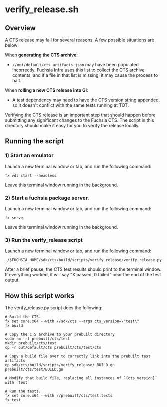 # verify_release.sh

## Overview

A CTS release may fail for several reasons. A few possible situations are
below:

When **generating the CTS archive**:
  *  `//out/default/cts_artifacts.json` may have been populated incorrectly.
Fuchsia Infra uses this list to collect the CTS archive contents, and if a file
in that list is missing, it may cause the process to halt.

When **rolling a new CTS release into GI**:
  *  A test dependency may need to have the CTS version string appended, so it
doesn't conflict with the same tests running at TOT.

Verifying the CTS release is an important step that should happen before
submitting any significant changes to the Fuchsia CTS. The script in this
directory should make it easy for you to verify the release locally.

## Running the script

### 1) Start an emulator

Launch a new terminal window or tab, and run the following command:

```
fx vdl start --headless
```

Leave this terminal window running in the background.

### 2) Start a fuchsia package server.

Launch a new terminal window or tab, and run the following command:

```
fx serve
```

Leave this terminal window running in the background.

### 3) Run the verify_release script

Launch a new terminal window or tab, and run the following command:

```
./$FUCHSIA_HOME/sdk/cts/build/scripts/verify_release/verify_release.py
```

After a brief pause, the CTS test results should print to the terminal window.
If everything worked, it will say "X passed, 0 failed" near the end of the
test output.

## How this script works

The verify_release.py script does the following:

```
# Build the CTS.
fx set core.x64 --with //sdk/cts --args cts_version=\"test\"
fx build

# Copy the CTS archive to your prebuilt directory
sudo rm -rf prebuilt/cts/test
mkdir prebuilt/cts/test
cp -r out/default/cts prebuilt/cts/test/cts

# Copy a build file over to correctly link into the prebuilt test artifacts
cp sdk/cts/build/scripts/verify_release/_BUILD.gn prebuilt/cts/test/BUILD.gn

# Modify that build file, replacing all instances of `{cts_version}` with `test`

# Run the tests.
fx set core.x64 --with //prebuilt/cts/test:tests
fx test
```
